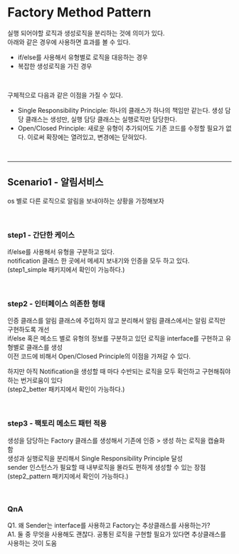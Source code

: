 # Factory Method Pattern

실행 되어야할 로직과 생성로직을 분리하는 것에 의미가 있다. <br />
아래와 같은 경우에 사용하면 효과를 볼 수 있다. <br />

- if/else를 사용해서 유형별로 로직을 대응하는 경우
- 복잡한 생성로직을 가진 경우

<br />

구체적으로 다음과 같은 이점을 가질 수 있다.
- Single Responsibility Principle: 하나의 클래스가 하나의 책임만 같는다. 생성 담당 클래스는 생성만, 실행 담당 클래스는 실행로직만 담당한다.
- Open/Closed Principle: 새로운 유형이 추가되어도 기존 코드를 수정할 필요가 없다. 이로써 확장에는 열려있고, 변경에는 닫혀있다.

<br />


---


## Scenario1 - 알림서비스

os 별로 다른 로직으로 알림을 보내야하는 상황을 가정해보자

<br />

### step1 - 간단한 케이스

if/else를 사용해서 유형을 구분하고 있다.<br />
notification 클래스 한 곳에서 메세지 보내기와 인증을 모두 하고 있다.<br />
(step1_simple 패키지에서 확인이 가능하다.)

<br />

### step2 - 인터페이스 의존한 형태

인증 클래스를 알림 클래스에 주입하지 않고 분리해서 알림 클래스에서는 알림 로직만 구현하도록 개선<br />
if/else 혹은 메소드 별로 유형의 정보를 구분하고 있던 로직을 interface를 구현하고 유형별로 클래스를 생성<br />
이전 코드에 비해서 Open/Closed Principle의 이점을 가져갈 수 있다.<br />

하지만 아직 Notification을 생성할 때 마다 수반되는 로직을 모두 확인하고 구현해줘야하는 번거로움이 있다<br />
(step2_better 패키지에서 확인이 가능하다.)

<br />


### step3 - 팩토리 메소드 패턴 적용

생성을 담당하는 Factory 클래스를 생성해서 기존에 인증 > 생성 하는 로직을 캡슐화 함 <br />
생성과 실행로직을 분리해서 Single Responsibility Principle 달성 <br />
sender 인스턴스가 필요할 때 내부로직을 몰라도 편하게 생성할 수 있는 장점 <br />
(step2_pattern 패키지에서 확인이 가능하다.)

<br />

### QnA

Q1. 왜 Sender는 interface를 사용하고 Factory는 추상클래스를 사용하는가? <br />
A1. 둘 중 무엇을 사용해도 괜찮다. 공통된 로직을 구현할 필요가 있다면 추상클래스를 사용하는 것이 도움


<br />
<br />


